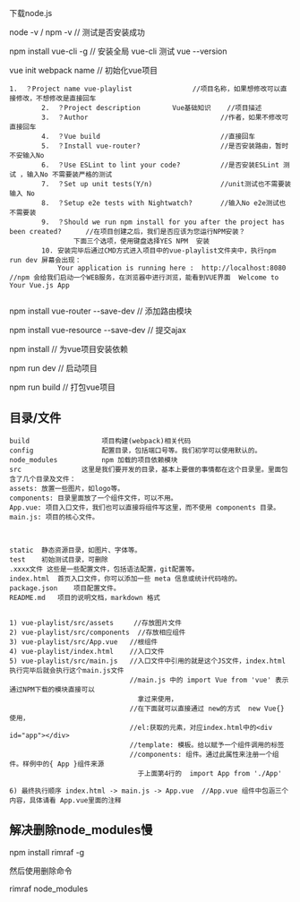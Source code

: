 下载node.js

node -v / npm -v		// 测试是否安装成功

npm install vue-cli -g		// 安装全局 vue-cli   测试 vue --version

vue init webpack name		// 初始化vue项目

```
1.  ？Project name vue-playlist               //项目名称，如果想修改可以直接修改，不想修改是直接回车
		2.  ？Project description        Vue基础知识    //项目描述
		3.  ？Author                                 //作者，如果不修改可直接回车
		4.  ？Vue build                              //直接回车
		5.  ？Install vue-router?                    //是否安装路由，暂时不安输入No
		6.  ？Use ESLint to lint your code?          //是否安装ESLint 测试 ，输入No 不需要装严格的测试
		7.  ？Set up unit tests(Y/n)                 //unit测试也不需要装输入 No
		8.  ？Setup e2e tests with Nightwatch?       //输入No e2e测试也不需要装
		9.  ？Should we run npm install for you after the project has been created?	    //在项目创建之后，我们是否应该为您运行NPM安装？
				下面三个选项，使用键盘选择YES NPM  安装
		10. 安装完毕后通过CMD方式进入项目中的vue-playlist文件夹中，执行npm run dev 屏幕会出现：
			Your application is running here :  http://localhost:8080    //npm 会给我们启动一个WEB服务，在浏览器中进行浏览，能看到VUE界面  Welcome to Your Vue.js App
			
```

npm install vue-router --save-dev		// 添加路由模块

npm install vue-resource --save-dev		// 提交ajax



npm install		// 为vue项目安装依赖

npm run dev		// 启动项目

npm run build		// 打包vue项目

## 目录/文件

```
build	               项目构建(webpack)相关代码
config	               配置目录，包括端口号等。我们初学可以使用默认的。
node_modules	       npm 加载的项目依赖模块
src	              这里是我们要开发的目录，基本上要做的事情都在这个目录里。里面包含了几个目录及文件：
assets: 放置一些图片，如logo等。
components: 目录里面放了一个组件文件，可以不用。
App.vue: 项目入口文件，我们也可以直接将组件写这里，而不使用 components 目录。
main.js: 项目的核心文件。



static	静态资源目录，如图片、字体等。
test	初始测试目录，可删除
.xxxx文件	这些是一些配置文件，包括语法配置，git配置等。
index.html	首页入口文件，你可以添加一些 meta 信息或统计代码啥的。
package.json	项目配置文件。
README.md	项目的说明文档，markdown 格式


1) vue-playlist/src/assets     //存放图片文件
2) vue-playlist/src/components  //存放相应组件
3) vue-playlist/src/App.vue   //根组件
4) vue-playlist/index.html    //入口文件
5) vue-playlist/src/main.js   //入口文件中引用的就是这个JS文件，index.html执行完毕后就会执行这个main.js文件
                              //main.js 中的 import Vue from 'vue' 表示通过NPM下载的模块直接可以
                                拿过来使用，
                              //在下面就可以直接通过 new的方式  new Vue{} 使用，
                              //el:获取的元素，对应index.html中的<div id="app"></div>
                              //template: 模板。给以赋予一个组件调用的标签
                              //components: 组件。通过此属性来注册一个组件。样例中的{ App }组件来源
                                于上面第4行的  import App from './App'
                             
6) 最终执行顺序 index.html -> main.js -> App.vue  //App.vue 组件中包涵三个内容，具体请看 App.vue里面的注释

```



## 解决删除node_modules慢

npm install rimraf -g

然后使用删除命令

rimraf node_modules

